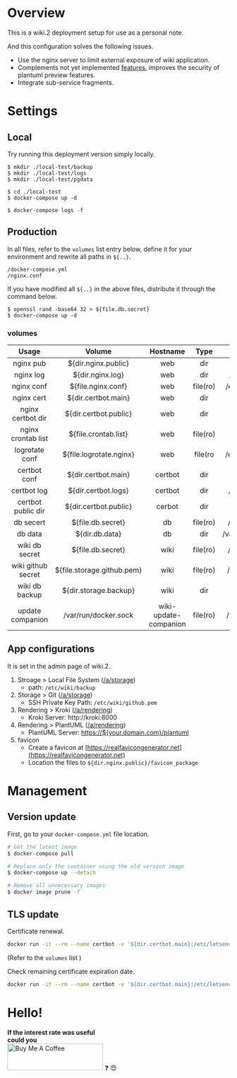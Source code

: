 # Overview
This is a wiki.2 deployment setup for use as a personal note.

And this configuration solves the following issues.
- Use the nginx server to limit external exposure of wiki application.
- Complements not yet implemented [features](https://github.com/Requarks/wiki/blob/2.5.274/client/components/editor/editor-markdown.vue#L342), improves the security of plantuml preview features.
- Integrate sub-service fragments.

# Settings
## Local
Try running this deployment version simply locally.
```
$ mkdir ./local-test/backup
$ mkdir ./local-test/logs
$ mkdir ./local-test/pgdata

$ cd ./local-test
$ docker-compose up -d

$ docker-compose logs -f
```

## Production 
In all files, refer to the `volumes` list entry below, define it for your environment and rewrite all paths in `${..}`.
```
/docker-compose.yml
/nginx.conf
```

If you have modified all `${..}` in the above files, distribute it through the command below.
```
$ openssl rand -base64 32 > ${file.db.secret}
$ docker-compose up -d
```

### volumes
| Usage | Volume | Hostname | Type | Binding |
|:---:|:---:|:---:|:---:|:---:|
| nginx pub | ${dir.nginx.public} | web | dir | /var/www/public |
| nginx log | ${dir.nginx.log} | web | dir | /usr/local/nginx/log |
| nginx conf | ${file.nginx.conf} | web | file(ro) | /etc/nginx/nginx.conf |
| nginx cert | ${dir.certbot.main} | web | dir | /etc/nginx/ssl |
| nginx certbot dir | ${dir.certbot.public} | web | dir | /var/www/certbot | 
| nginx crontab list | ${file.crontab.list} | web | file(ro) | /etc/cron.d/root:ro |
| logrotate conf | ${file.logrotate.nginx} | web | file(ro | /etc/logrotate.d/nginx |
| certbot conf | ${dir.certbot.main} | certbot | dir | /etc/letsencrypt |
| certbot log | ${dir.certbot.logs} | certbot | dir | /var/log/letsencrypt |
| certbot public dir | ${dir.certbot.public} | cerbot | dir | /var/www/certbot |
| db secert | ${file.db.secret} | db | file(ro) | /etc/wiki/.db-secret |
| db data | ${dir.db.data} | db | dir | /var/lib/postgresql/data |
| wiki db secret | ${file.db.secret} | wiki | file(ro) | /etc/wiki/.db-secret |
| wiki github secret | ${file.storage.github.pem} | wiki | file(ro) | /etc/wiki/github.pem |
| wiki db backup | ${dir.storage.backup} | wiki | dir | /etc/wiki/backup |
| update companion | /var/run/docker.sock | wiki-update-companion | file(ro) | /var/run/docker.sock |

## App configurations
It is set in the admin page of wiki.2.

1. Stroage > Local File System ([/a/storage](https://docs.requarks.io/storage))
    * path: `/etc/wiki/backup`
1. Storage > Git ([/a/storage](https://docs.requarks.io/storage/git))
    * SSH Private Key Path: `/etc/wiki/github.pem`
1. Rendering > Kroki ([/a/rendering](https://docs.requarks.io/en/rendering))
    * Kroki Server: http://kroki:8000
1. Rendering > PlantUML ([/a/rendering](https://docs.requarks.io/en/rendering))
    * PlantUML Server: [https://${your.domain.com}/plantuml](https://plantuml.requarks.io)
1. favicon
    * Create a favicon at [https://realfavicongenerator.net](https://realfavicongenerator.net)
    * Location the files to `${dir.nginx.public}/favicon_package`


# Management

## Version update
First, go to your `docker-compose.yml` file location.
```sh
# Get the latest image
$ docker-compose pull

# Replace only the container using the old version image
$ docker-compose up --detach

# Remove all unnecessary images
$ docker image prune -f
```

## TLS update

Certificate renewal.
```sh
docker run -it --rm --name certbot -v '${dir.certbot.main}:/etc/letsencrypt' -v '${dir.certbot.logs}:/var/log/letsencrypt' -v '${dir.certbot.public}:/var/www/certbot' certbot/certbot renew --server https://acme-v02.api.letsencrypt.org/directory --cert-name ${your.domain.com}
```
(Refer to the `volumes` list )

Check remaining certificate expiration date.
```sh
docker run -it --rm --name certbot -v '${dir.certbot.main}:/etc/letsencrypt' -v '${dir.certbot.logs}:/var/log/letsencrypt' -v '${dir.certbot.public}:/var/www/certbot' certbot/certbot certificates
```


# Hello!
**If the interest rate was useful**   
**could you**  
<a href="https://www.buymeacoffee.com/deanly" target="_blank"><img src="https://cdn.buymeacoffee.com/buttons/v2/lato-yellow.png" alt="Buy Me A Coffee" style="height: 60px !important;width: 217px !important;" ></a> :question: :heart_eyes:  

